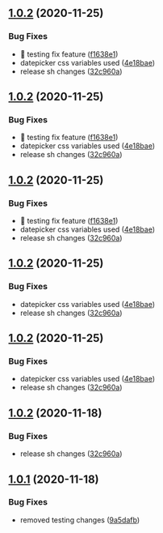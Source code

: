 ## [1.0.2](https://github.com/shubhadip/vue-3-template/compare/v1.0.1...v1.0.2) (2020-11-25)


### Bug Fixes

* 🐛 testing fix feature ([f1638e1](https://github.com/shubhadip/vue-3-template/commit/f1638e142971e69a79c9e172f7eb56ec51172ba6))
* datepicker css variables used ([4e18bae](https://github.com/shubhadip/vue-3-template/commit/4e18bae9c19bdfa9006905dc68b4c3753d17c270))
* release sh changes ([32c960a](https://github.com/shubhadip/vue-3-template/commit/32c960a42f34222cc1d8a12c4a137e7407bbb7a2))

## [1.0.2](https://github.com/shubhadip/vue-3-template/compare/v1.0.1...v1.0.2) (2020-11-25)


### Bug Fixes

* 🐛 testing fix feature ([f1638e1](https://github.com/shubhadip/vue-3-template/commit/f1638e142971e69a79c9e172f7eb56ec51172ba6))
* datepicker css variables used ([4e18bae](https://github.com/shubhadip/vue-3-template/commit/4e18bae9c19bdfa9006905dc68b4c3753d17c270))
* release sh changes ([32c960a](https://github.com/shubhadip/vue-3-template/commit/32c960a42f34222cc1d8a12c4a137e7407bbb7a2))

## [1.0.2](https://github.com/shubhadip/vue-3-template/compare/v1.0.1...v1.0.2) (2020-11-25)


### Bug Fixes

* 🐛 testing fix feature ([f1638e1](https://github.com/shubhadip/vue-3-template/commit/f1638e142971e69a79c9e172f7eb56ec51172ba6))
* datepicker css variables used ([4e18bae](https://github.com/shubhadip/vue-3-template/commit/4e18bae9c19bdfa9006905dc68b4c3753d17c270))
* release sh changes ([32c960a](https://github.com/shubhadip/vue-3-template/commit/32c960a42f34222cc1d8a12c4a137e7407bbb7a2))

## [1.0.2](https://github.com/shubhadip/vue-3-template/compare/v1.0.1...v1.0.2) (2020-11-25)


### Bug Fixes

* datepicker css variables used ([4e18bae](https://github.com/shubhadip/vue-3-template/commit/4e18bae9c19bdfa9006905dc68b4c3753d17c270))
* release sh changes ([32c960a](https://github.com/shubhadip/vue-3-template/commit/32c960a42f34222cc1d8a12c4a137e7407bbb7a2))

## [1.0.2](https://github.com/shubhadip/vue-3-template/compare/v1.0.1...v1.0.2) (2020-11-25)


### Bug Fixes

* datepicker css variables used ([4e18bae](https://github.com/shubhadip/vue-3-template/commit/4e18bae9c19bdfa9006905dc68b4c3753d17c270))
* release sh changes ([32c960a](https://github.com/shubhadip/vue-3-template/commit/32c960a42f34222cc1d8a12c4a137e7407bbb7a2))

## [1.0.2](https://github.com/shubhadip/vue-3-template/compare/v1.0.1...v1.0.2) (2020-11-18)


### Bug Fixes

* release sh changes ([32c960a](https://github.com/shubhadip/vue-3-template/commit/32c960a42f34222cc1d8a12c4a137e7407bbb7a2))

## [1.0.1](https://github.com/shubhadip/vue-3-template/compare/v1.0.0...v1.0.1) (2020-11-18)


### Bug Fixes

* removed testing changes ([9a5dafb](https://github.com/shubhadip/vue-3-template/commit/9a5dafb5a4c911184f8752f65743ffd24404b6d5))
